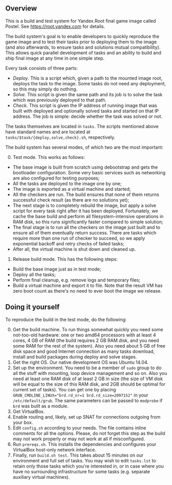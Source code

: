 ## Overview

This is a build and test system for Yandex.Root final game image called
Postel. See https://root.yandex.com for details.

The build system's goal is to enable developers to quickly reproduce the
game image and to test their tasks prior to deploying them to the image
(and also afterwards, to ensure tasks and solutions mutual compatibility).
This allows quick parallel development of tasks and an ability to build
and ship final image at any time in one simple step.

Every task consists of three parts:
* _Deploy_. This is a script which, given a path to the mounted image root,
  deploys the task to the image. Some tasks do not need any deployment,
  so this may simply do nothing.
* _Solve_. This script is given the same path and its job is to solve
  the task which was previously deployed to that path.
* _Check_. This script is given the IP address of running image that was
  built with deployed and optionally solved tasks and started on that IP
  address. The job is simple: decide whether the task was solved or not.

The tasks themselves are located in `tasks`. The scripts mentioned above
have standard names and are located at
`tasks/$task/{deploy,solve,check}.sh`, respectively.


The build system has several modes, of which two are the most important:

0. Test mode. This works as follows:
  * The base image is built from scratch using debootstrap and gets the
    bootloader configuration. Some very basic services such as networking
    are also configured for testing purposes;
  * All the tasks are deployed to the image one by one;
  * The image is exported as a virtual machine and started;
  * All the checkers are run. The build ensures that none of them returns
    successful check result (as there are no solutions yet);
  * The next stage is to completely rebuild the image, but apply a solve
    script for every task right after it has been deployed. Fortunately,
    we cache the base build and perform all filesystem-intensive operations
    in RAM disk, so this runs significantly faster compared to simple
    solution;
  * The final stage is to run all the checkers on the image just built
    and to ensure all of them eventually return success. There are tasks
    which require more than one run of checker to succeed, so we apply
    exponential backoff and retry checks of failed tasks;
  * After all, the virtual machine is shut down and cleaned up.
1. Release build mode. This has the following steps:
  * Build the base image just as in test mode;
  * Deploy all the tasks;
  * Perform final cleanup, e.g. remove logs and temporary files;
  * Build a virtual machine and export it to file. Note that the result
    VM has zero boot count as there's no need to ever boot the image we
    release.

## Doing it yourself

To reproduce the build in the test mode, do the following:

0. Get the build machine. To run things somewhat quickly you need some
  not-too-old hardware: one or two amd64 processors with at least 4 cores,
  4 GB of RAM (the build requires 2 GB RAM disk, and you need some RAM for
  the rest of the system). Also you need about 5 GB of free disk space and
  good Internet connection as many tasks download, install and build
  packages during deploy and solve stages.
1. Get the right OS. Our native development OS was Ubuntu 14.04.
2. Set up the environment. You need to be a member of `sudo` group to do
  all the stuff with mounting, loop device management and so on. Also you
  need at least one RAM disk of at least 2 GB in size (the size of
  VM disk will be equal to the size of this RAM disk, and 2GB should be
  optimal for current set of tasks). You can get one by placing
  `GRUB_CMDLINE_LINUX="brd.rd_nr=1 brd.rd_size=2097152"` in your
  `/etc/default/grub`. The same parameters can be passed to `modprobe`
  if `brd` was built as a module.
3. Get VirtualBox.
4. Enable routing and, likely, set up SNAT for connections outgoing from
  your box.
5. Edit `config.sh` according to your needs. The file contains inline
  comments for all the options. Please, do not forget this step as the
  build may not work properly or may not work at all if misconfigured.
6. Run `prereqs.sh`. This installs the dependencies and configures your
  VirtualBox host-only network interface.
7. Finally, run `build.sh test`. This takes about 15 minutes on our
  environment and full set of tasks. You may wish to edit `tasks.lst`
  to retain only those tasks which you're interested in, or in case
  where you have no surrounding infrastructure for some tasks (e.g.
  separate auxiliary virtual machines).
